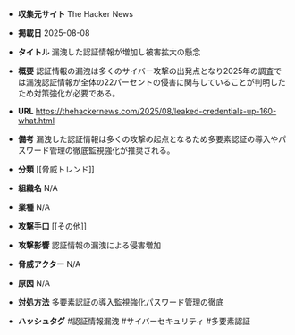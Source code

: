 - **収集元サイト**
The Hacker News

- **掲載日**
2025-08-08

- **タイトル**
漏洩した認証情報が増加し被害拡大の懸念

- **概要**
認証情報の漏洩は多くのサイバー攻撃の出発点となり2025年の調査では漏洩認証情報が全体の22パーセントの侵害に関与していることが判明したため対策強化が必要である。

- **URL**
https://thehackernews.com/2025/08/leaked-credentials-up-160-what.html

- **備考**
漏洩した認証情報は多くの攻撃の起点となるため多要素認証の導入やパスワード管理の徹底監視強化が推奨される。

- **分類**
[[脅威トレンド]]

- **組織名**
N/A

- **業種**
N/A

- **攻撃手口**
[[その他]]

- **攻撃影響**
認証情報の漏洩による侵害増加

- **脅威アクター**
N/A

- **原因**
N/A

- **対処方法**
多要素認証の導入監視強化パスワード管理の徹底

- **ハッシュタグ**
#認証情報漏洩 #サイバーセキュリティ #多要素認証
